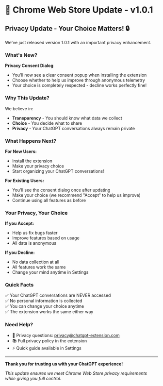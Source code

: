 # 📢 Chrome Web Store Update - v1.0.1

## Privacy Update - Your Choice Matters! 🔒

We've just released version 1.0.1 with an important privacy enhancement.

### What's New?

**Privacy Consent Dialog**
- You'll now see a clear consent popup when installing the extension
- Choose whether to help us improve through anonymous telemetry
- Your choice is completely respected - decline works perfectly fine!

### Why This Update?

We believe in:
- **Transparency** - You should know what data we collect
- **Choice** - You decide what to share
- **Privacy** - Your ChatGPT conversations always remain private

### What Happens Next?

**For New Users:**
- Install the extension
- Make your privacy choice
- Start organizing your ChatGPT conversations!

**For Existing Users:**
- You'll see the consent dialog once after updating
- Make your choice (we recommend "Accept" to help us improve)
- Continue using all features as before

### Your Privacy, Your Choice

**If you Accept:**
- Help us fix bugs faster
- Improve features based on usage
- All data is anonymous

**If you Decline:**
- No data collection at all
- All features work the same
- Change your mind anytime in Settings

### Quick Facts

✅ Your ChatGPT conversations are NEVER accessed  
✅ No personal information is collected  
✅ You can change your choice anytime  
✅ The extension works the same either way  

### Need Help?

- 📧 Privacy questions: privacy@chatgpt-extension.com
- 📚 Full privacy policy in the extension
- ⚡ Quick guide available in Settings

---

**Thank you for trusting us with your ChatGPT experience!**

*This update ensures we meet Chrome Web Store privacy requirements while giving you full control.*